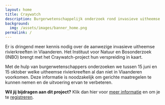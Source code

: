 ```yaml
---
layout: home
title: Craywatch
description: Burgerwetenschappelijk onderzoek rond invasieve uitheemse rivierkreeften in Vlaanderen
background:
  img: /assets/images/banner_home.png
permalink: /
---
```


Er is dringend meer kennis nodig over de aanwezige invasieve uitheemse rivierkreeften in Vlaanderen. Het Instituut voor Natuur en Bosonderzoek (INBO) brengt met het Craywatch-project hun verspreiding in kaart. 

Met de hulp van burgerwetenschappers onderzoeken we tussen 15 juni en 15 oktober welke uitheemse rivierkreeften al dan niet in Vlaanderen voorkomen. Deze informatie is noodzakelijk om gerichte maatregelen te kunnen nemen en de uitvoering ervan te verbeteren. 

**Wil jij bijdragen aan dit project?** Klik dan hier voor [meer informatie](/instructies/) en om je te [registreren](/aanmelden/). 